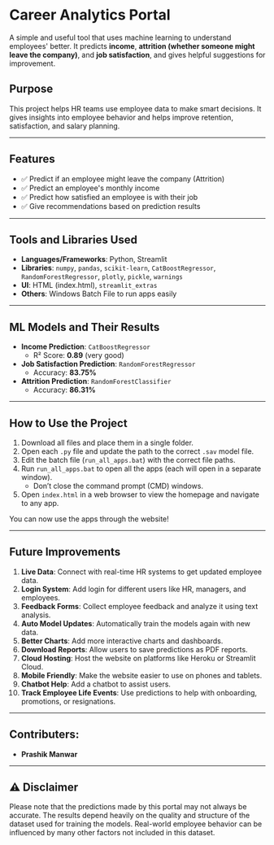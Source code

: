 # Career Analytics Portal

A simple and useful tool that uses machine learning to understand employees' better. It predicts **income**, **attrition (whether someone might leave the company)**, and **job satisfaction**, and gives helpful suggestions for improvement.

##  Purpose

This project helps HR teams use employee data to make smart decisions. It gives insights into employee behavior and helps improve retention, satisfaction, and salary planning.

---

##  Features

- ✅ Predict if an employee might leave the company (Attrition)
- ✅ Predict an employee's monthly income
- ✅ Predict how satisfied an employee is with their job
- ✅ Give recommendations based on prediction results

---

##  Tools and Libraries Used

- **Languages/Frameworks**: Python, Streamlit
- **Libraries**: `numpy`, `pandas`, `scikit-learn`, `CatBoostRegressor`, `RandomForestRegressor`, `plotly`, `pickle`, `warnings`
- **UI**: HTML (index.html), `streamlit_extras`
- **Others**: Windows Batch File to run apps easily

---

##  ML Models and Their Results

- **Income Prediction**: `CatBoostRegressor`
  - R² Score: **0.89** (very good)
- **Job Satisfaction Prediction**: `RandomForestRegressor`
  - Accuracy: **83.75%**
- **Attrition Prediction**: `RandomForestClassifier`
  - Accuracy: **86.31%**

---

##  How to Use the Project

1. Download all files and place them in a single folder.
2. Open each `.py` file and update the path to the correct `.sav` model file.
3. Edit the batch file (`run_all_apps.bat`) with the correct file paths.
4. Run `run_all_apps.bat` to open all the apps (each will open in a separate window).
   - Don’t close the command prompt (CMD) windows.
5. Open `index.html` in a web browser to view the homepage and navigate to any app.

You can now use the apps through the website!

---

##  Future Improvements

1. **Live Data**: Connect with real-time HR systems to get updated employee data.
2. **Login System**: Add login for different users like HR, managers, and employees.
3. **Feedback Forms**: Collect employee feedback and analyze it using text analysis.
4. **Auto Model Updates**: Automatically train the models again with new data.
5. **Better Charts**: Add more interactive charts and dashboards.
6. **Download Reports**: Allow users to save predictions as PDF reports.
7. **Cloud Hosting**: Host the website on platforms like Heroku or Streamlit Cloud.
8. **Mobile Friendly**: Make the website easier to use on phones and tablets.
9. **Chatbot Help**: Add a chatbot to assist users.
10. **Track Employee Life Events**: Use predictions to help with onboarding, promotions, or resignations.

---

##  Contributers:

- **Prashik Manwar**

---

## ⚠️ Disclaimer

Please note that the predictions made by this portal may not always be accurate. The results depend heavily on the quality and structure of the dataset used for training the models. Real-world employee behavior can be influenced by many other factors not included in this dataset.
